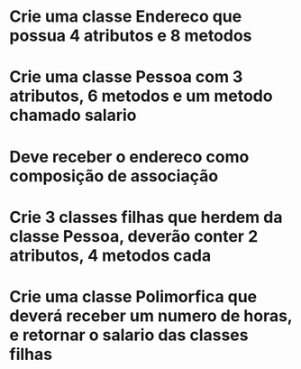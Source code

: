 # Crie uma classe Endereco que possua 4 atributos e 8 metodos

# Crie uma classe Pessoa com 3 atributos, 6 metodos e um metodo chamado salario
# Deve receber o endereco como composição de associação

# Crie 3 classes filhas que herdem da classe Pessoa, deverão conter 2 atributos, 4 metodos cada

# Crie uma classe Polimorfica que deverá receber um numero de horas, e retornar o salario das classes filhas
 